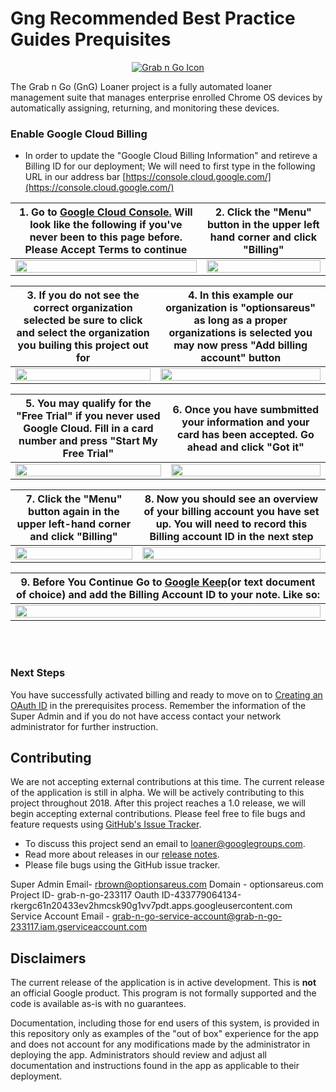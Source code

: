 <!-- mdformat off(GitHub header) -->
Gng Recommended Best Practice Guides Prequisites
======
<!-- mdformat on -->

<p align="center">
  <a href="#grabngo--">
    <img src="https://storage.googleapis.com/gngloaners/gnglogo.png" alt="Grab n Go Icon" />
  </a>
</p>



The Grab n Go (GnG) Loaner project is a fully automated loaner management suite
that manages enterprise enrolled Chrome OS devices by automatically assigning,
returning, and monitoring these devices.

### Enable Google Cloud Billing
*	In order to update the "Google Cloud Billing Information" and retireve a Billing ID for our deployment; 
We will need to first type in the following URL in our address bar [https://console.cloud.google.com/](https://console.cloud.google.com/)


**1.**	Go to [Google Cloud Console.](https://console.cloud.google.com/) Will look like the following if you've never been to this page before. Please Accept Terms to continue      |**2.**  Click the "Menu" button in the upper left hand corner and click "Billing"
:-------------------------:|:-------------------------:
<a href="https://storage.googleapis.com/gngloaner-compwalkt/Comprehensive%20Walkthrough/Billing%20Info%20Addtion/JPG/pic2.jpg"><img src="https://storage.googleapis.com/gngloaner-compwalkt/Comprehensive%20Walkthrough/Billing%20Info%20Addtion/JPG/pic2-50%25.jpg" style="width:100%"/></a> |  <a href="https://storage.googleapis.com/gngloaner-compwalkt/Comprehensive%20Walkthrough/Billing%20Info%20Addtion/JPG/pic3.jpg"><img src="https://storage.googleapis.com/gngloaner-compwalkt/Comprehensive%20Walkthrough/Billing%20Info%20Addtion/JPG/pic3-50%25.jpg" style="width:100%"/></a>

 
**3.**	If you do not see the correct organization selected be sure to click and select the organization you builing this project out for        |**4.**  In this example our organization is "optionsareus" as long as a proper organizations is selected you may now press "Add billing account" button
:-------------------------:|:-------------------------:
<a href="https://storage.googleapis.com/gngloaner-compwalkt/Comprehensive%20Walkthrough/Billing%20Info%20Addtion/JPG/pic4-1.jpg"><img src="https://storage.googleapis.com/gngloaner-compwalkt/Comprehensive%20Walkthrough/Billing%20Info%20Addtion/JPG/pic4-50-1%25.jpg" style="width:100%"/></a> |  <a href="https://storage.googleapis.com/gngloaner-compwalkt/Comprehensive%20Walkthrough/Billing%20Info%20Addtion/JPG/pic4.jpg"><img src="https://storage.googleapis.com/gngloaner-compwalkt/Comprehensive%20Walkthrough/Billing%20Info%20Addtion/JPG/pic4-50%25.jpg" style="width:100%"/></a>


**5.**	You may qualify for the "Free Trial" if you never used Google Cloud. Fill in a card number and press "Start My Free Trial"        |**6.**  Once you have sumbmitted your information and your card has been accepted. Go ahead and click "Got it"
:-------------------------:|:-------------------------:
 <a href="https://storage.googleapis.com/gngloaner-compwalkt/Comprehensive%20Walkthrough/Billing%20Info%20Addtion/JPG/pic5.jpg"><img src="https://storage.googleapis.com/gngloaner-compwalkt/Comprehensive%20Walkthrough/Billing%20Info%20Addtion/JPG/pic5-50%25.jpg" style="width:100%"/></a> |  <a href="https://storage.googleapis.com/gngloaner-compwalkt/Comprehensive%20Walkthrough/Billing%20Info%20Addtion/JPG/pic6.jpg"><img src="https://storage.googleapis.com/gngloaner-compwalkt/Comprehensive%20Walkthrough/Billing%20Info%20Addtion/JPG/pic6-50%25.jpg" style="width:100%"/></a>
 
 
 
 **7.**	Click the "Menu" button again in the upper left-hand corner and click "Billing"      |**8.**  Now you should see an overview of your billing account you have set up. You will need to record this Billing account ID in the next step
:-------------------------:|:-------------------------:
<a href="https://storage.googleapis.com/gngloaner-compwalkt/Comprehensive%20Walkthrough/Billing%20Info%20Addtion/JPG/pic3.jpg"><img src="https://storage.googleapis.com/gngloaner-compwalkt/Comprehensive%20Walkthrough/Billing%20Info%20Addtion/JPG/pic3-50%25.jpg" style="width:100%"/></a> |  <a href="https://storage.googleapis.com/gngloaner-compwalkt/Comprehensive%20Walkthrough/Billing%20Info%20Addtion/JPG/pic7.jpg"><img src="https://storage.googleapis.com/gngloaner-compwalkt/Comprehensive%20Walkthrough/Billing%20Info%20Addtion/JPG/pic7-50%25.jpg" style="width:100%"/></a> 



**9.**	**Before You Continue** Go to [Google Keep](https://keep.google.com/u/0/)(or text document of choice) and add the Billing Account ID to your note. Like so: |
:-------------------------:|
<a href="https://storage.googleapis.com/gngloaner-compwalkt/Comprehensive%20Walkthrough/Keep%20Notes/Billing%20Info.jpg"><img src="https://storage.googleapis.com/gngloaner-compwalkt/Comprehensive%20Walkthrough/Keep%20Notes/Billing%20Info.jpg" style="width:100%"/></a> | 


<br></br>

### Next Steps
You have successfully activated billing and ready to move on to [Creating an OAuth ID](https://github.com/chromegng/ManualWalkthrough/tree/master/docs/deployment/prerequisites/oauthid)
in the prerequisites process. Remember the information of the Super Admin and if you do not have access contact your 
network administrator for further instruction. 

## Contributing

We are not accepting external contributions at this time. The current release of
the application is still in alpha. We will be actively contributing to this
project throughout 2018. After this project reaches a 1.0 release, we will begin
accepting external contributions. Please feel free to file bugs and feature
requests using [GitHub's Issue
Tracker](https://github.com/google/loaner/issues).

* To discuss this project send an email to loaner@googlegroups.com.
* Read more about releases in our [release notes](docs/release_notes.md).
* Please file bugs using the GitHub issue tracker.


Super Admin Email- rbrown@optionsareus.com
Domain - optionsareus.com
Project ID- grab-n-go-233117
Oauth ID-433779064134-rkergc61n20433ev2hmcsk90g1vv7pdt.apps.googleusercontent.com
Service Account Email - grab-n-go-service-account@grab-n-go-233117.iam.gserviceaccount.com

## Disclaimers

The current release of the application is in active development.
This is **not** an official Google product. This program is not formally
supported and the code is available as-is with no guarantees.

Documentation, including those for end users of this system, is provided in this
repository only as examples of the "out of box" experience for the app and does
not account for any modifications made by the administrator in deploying the
app. Administrators should review and adjust all documentation and instructions
found in the app as applicable to their deployment.

